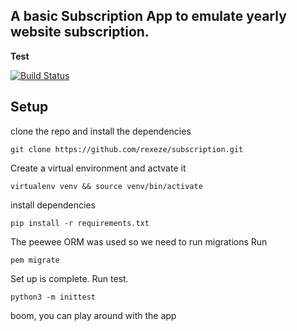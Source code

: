 ## A basic Subscription App to emulate yearly website subscription.

**Test**

[![Build Status](https://travis-ci.com/rexeze/subscription.svg?token=HykhQiNSsLiLzFfvd6fi&branch=master)](https://travis-ci.com/rexeze/subscription)

## Setup

clone the repo and install the dependencies
```shell
git clone https://github.com/rexeze/subscription.git 

```
Create a virtual environment and actvate it 
```shell
virtualenv venv && source venv/bin/activate
```
install dependencies

```shell
pip install -r requirements.txt
```
The peewee ORM was used so we need to run migrations
Run
```shell
pem migrate
```

Set up is complete. Run test.
```shell
python3 -m inittest
```

boom, you can play around with the app



